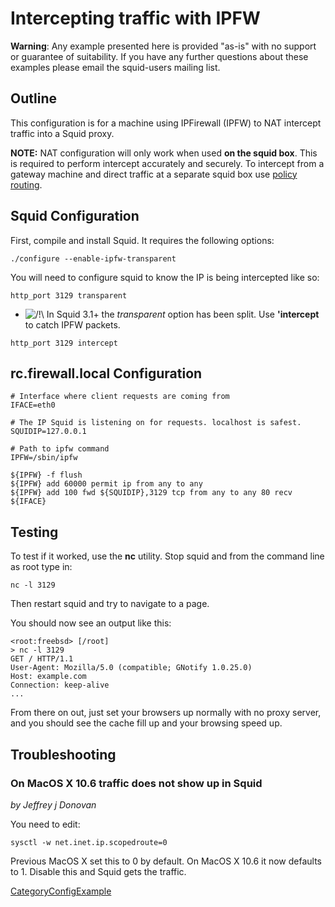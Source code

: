 # Intercepting traffic with IPFW

**Warning**: Any example presented here is provided "as-is" with no
support or guarantee of suitability. If you have any further questions
about these examples please email the squid-users mailing list.

## Outline

This configuration is for a machine using IPFirewall (IPFW) to NAT
intercept traffic into a Squid proxy.

**NOTE:** NAT configuration will only work when used **on the squid
box**. This is required to perform intercept accurately and securely. To
intercept from a gateway machine and direct traffic at a separate squid
box use [policy
routing](https://wiki.squid-cache.org/ConfigExamples/Intercept/Ipfw/ConfigExamples/Intercept/IptablesPolicyRoute#).

## Squid Configuration

First, compile and install Squid. It requires the following options:

    ./configure --enable-ipfw-transparent

You will need to configure squid to know the IP is being intercepted
like so:

    http_port 3129 transparent

  - ![/\!\\](https://wiki.squid-cache.org/wiki/squidtheme/img/alert.png)
    In Squid 3.1+ the *transparent* option has been split. Use
    **'intercept** to catch IPFW packets.

<!-- end list -->

    http_port 3129 intercept

## rc.firewall.local Configuration

    # Interface where client requests are coming from
    IFACE=eth0
    
    # The IP Squid is listening on for requests. localhost is safest.
    SQUIDIP=127.0.0.1
    
    # Path to ipfw command
    IPFW=/sbin/ipfw
    
    ${IPFW} -f flush
    ${IPFW} add 60000 permit ip from any to any
    ${IPFW} add 100 fwd ${SQUIDIP},3129 tcp from any to any 80 recv ${IFACE}

## Testing

To test if it worked, use the **nc** utility. Stop squid and from the
command line as root type in:

    nc -l 3129

Then restart squid and try to navigate to a page.

You should now see an output like this:

    <root:freebsd> [/root]
    > nc -l 3129
    GET / HTTP/1.1
    User-Agent: Mozilla/5.0 (compatible; GNotify 1.0.25.0)
    Host: example.com
    Connection: keep-alive
    ...

From there on out, just set your browsers up normally with no proxy
server, and you should see the cache fill up and your browsing speed up.

## Troubleshooting

### On MacOS X 10.6 traffic does not show up in Squid

*by Jeffrey j Donovan*

You need to edit:

    sysctl -w net.inet.ip.scopedroute=0

Previous MacOS X set this to 0 by default. On MacOS X 10.6 it now
defaults to 1. Disable this and Squid gets the traffic.

[CategoryConfigExample](https://wiki.squid-cache.org/ConfigExamples/Intercept/Ipfw/CategoryConfigExample#)
